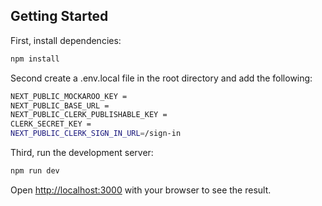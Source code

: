 ## Getting Started

First, install dependencies:

```bash
npm install
```
Second create a .env.local file in the root directory and add the following:

```bash
NEXT_PUBLIC_MOCKAROO_KEY = 
NEXT_PUBLIC_BASE_URL = 
NEXT_PUBLIC_CLERK_PUBLISHABLE_KEY = 
CLERK_SECRET_KEY =
NEXT_PUBLIC_CLERK_SIGN_IN_URL=/sign-in
```

Third, run the development server:

```bash
npm run dev
```

Open [http://localhost:3000](http://localhost:3000) with your browser to see the result.


